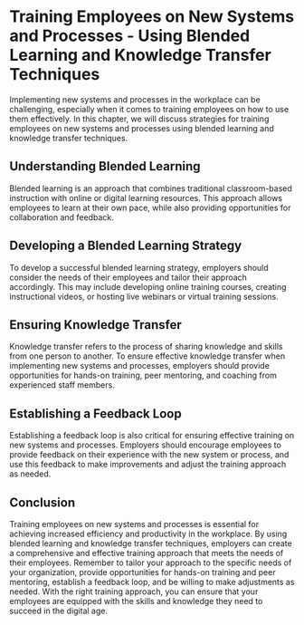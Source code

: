 Training Employees on New Systems and Processes - Using Blended Learning and Knowledge Transfer Techniques
=====================================================================================================================

Implementing new systems and processes in the workplace can be challenging, especially when it comes to training employees on how to use them effectively. In this chapter, we will discuss strategies for training employees on new systems and processes using blended learning and knowledge transfer techniques.

Understanding Blended Learning
------------------------------

Blended learning is an approach that combines traditional classroom-based instruction with online or digital learning resources. This approach allows employees to learn at their own pace, while also providing opportunities for collaboration and feedback.

Developing a Blended Learning Strategy
--------------------------------------

To develop a successful blended learning strategy, employers should consider the needs of their employees and tailor their approach accordingly. This may include developing online training courses, creating instructional videos, or hosting live webinars or virtual training sessions.

Ensuring Knowledge Transfer
---------------------------

Knowledge transfer refers to the process of sharing knowledge and skills from one person to another. To ensure effective knowledge transfer when implementing new systems and processes, employers should provide opportunities for hands-on training, peer mentoring, and coaching from experienced staff members.

Establishing a Feedback Loop
----------------------------

Establishing a feedback loop is also critical for ensuring effective training on new systems and processes. Employers should encourage employees to provide feedback on their experience with the new system or process, and use this feedback to make improvements and adjust the training approach as needed.

Conclusion
----------

Training employees on new systems and processes is essential for achieving increased efficiency and productivity in the workplace. By using blended learning and knowledge transfer techniques, employers can create a comprehensive and effective training approach that meets the needs of their employees. Remember to tailor your approach to the specific needs of your organization, provide opportunities for hands-on training and peer mentoring, establish a feedback loop, and be willing to make adjustments as needed. With the right training approach, you can ensure that your employees are equipped with the skills and knowledge they need to succeed in the digital age.
